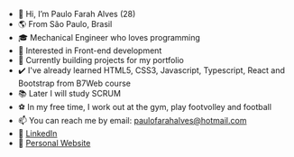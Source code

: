 - 👋  Hi, I’m Paulo Farah Alves (28)
- 🌎  From São Paulo, Brasil
- 🎓  Mechanical Engineer who loves programming
- 👀  Interested in Front-end development
- 🌱  Currently building projects for my portfolio
- ✔️  I've already learned HTML5, CSS3, Javascript, Typescript, React and Bootstrap from B7Web course
- 📚  Later I will study SCRUM
- ⚽ In my free time, I work out at the gym, play footvolley and football
- 📫  You can reach me by email: paulofarahalves@hotmail.com
- 👤  [LinkedIn](https://www.linkedin.com/in/paulofarahalves/)
- 💼  [Personal Website](https://paulofarahalves.github.io/portfolio/)

